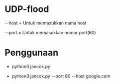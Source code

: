 # UDP-flood
                                                                                
--host = Untuk memasukkan nama host  

--port = Untuk memasukkan nomor port(80)     


# Penggunaan

- python3 jancok.py

- python3 jancok.py --port 80 --host google.com
